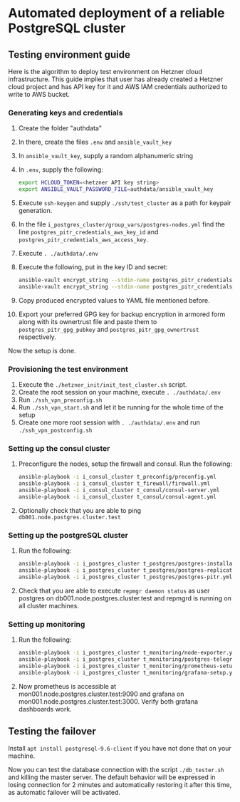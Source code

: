# Automated deployment of a reliable PostgreSQL cluster

## Testing environment guide

Here is the algorithm to deploy test environment on Hetzner cloud infrastructure.
This guide implies that user has already created a Hetzner cloud project and has API key for it and AWS IAM credentials authorized to write to AWS bucket.

### Generating keys and credentials

1. Create the folder "authdata"
1. In there, create the files `.env` and `ansible_vault_key`
1. In `ansible_vault_key`, supply a random alphanumeric string
1. In `.env`, supply the following:

    ```bash
    export HCLOUD_TOKEN=<hetzner API key string>
    export ANSIBLE_VAULT_PASSWORD_FILE=authdata/ansible_vault_key
    ```

1. Execute `ssh-keygen` and supply `./ssh/test_cluster` as a path for keypair generation.
1. In the file `i_postgres_cluster/group_vars/postgres-nodes.yml` find the line `postgres_pitr_credentials_aws_key_id` and `postgres_pitr_credentials_aws_access_key`.
1. Execute `. ./authdata/.env`
1. Execute the following, put in the key ID and secret:

    ```bash
    ansible-vault encrypt_string --stdin-name postgres_pitr_credentials_aws_key_id
    ansible-vault encrypt_string --stdin-name postgres_pitr_credentials_aws_access_key
    ```

1. Copy produced encrypted values to YAML file mentioned before.
1. Export your preferred GPG key for backup encryption in armored form along with its ownertrust file and paste them to `postgres_pitr_gpg_pubkey` and `postgres_pitr_gpg_ownertrust` respectively.

Now the setup is done.

### Provisioning the test environment

1. Execute the `./hetzner_init/init_test_cluster.sh` script.
1. Create the root session on your machine, execute `. ./authdata/.env`
1. Run `./ssh_vpn_preconfig.sh`
1. Run `./ssh_vpn_start.sh` and let it be running for the whole time of the setup
1. Create one more root session with `. ./authdata/.env` and run `./ssh_vpn_postconfig.sh`

### Setting up the consul cluster

1. Preconfigure the nodes, setup the firewall and consul. Run the following:

    ```bash
    ansible-playbook -i i_consul_cluster t_preconfig/preconfig.yml
    ansible-playbook -i i_consul_cluster t_firewall/firewall.yml
    ansible-playbook -i i_consul_cluster t_consul/consul-server.yml
    ansible-playbook -i i_consul_cluster t_consul/consul-agent.yml
    ```

1. Optionally check that you are able to ping `db001.node.postgres.cluster.test`

### Setting up the postgreSQL cluster

1. Run the following:

    ```bash
    ansible-playbook -i i_postgres_cluster t_postgres/postgres-installation.yml
    ansible-playbook -i i_postgres_cluster t_postgres/postgres-replication.yml
    ansible-playbook -i i_postgres_cluster t_postgres/postgres-pitr.yml
    ```

1. Check that you are able to execute `repmgr daemon status` as user postgres on db001.node.postgres.cluster.test and repmgrd is running on all cluster machines.

### Setting up monitoring

1. Run the following:

    ```bash
    ansible-playbook -i i_postgres_cluster t_monitoring/node-exporter.yml
    ansible-playbook -i i_postgres_cluster t_monitoring/postgres-telegraf.yml
    ansible-playbook -i i_postgres_cluster t_monitoring/prometheus-setup.yml
    ansible-playbook -i i_postgres_cluster t_monitoring/grafana-setup.yml
    ```

1. Now prometheus is accessible at mon001.node.postgres.cluster.test:9090 and grafana on mon001.node.postgres.cluster.test:3000. Verify both grafana dashboards work.

## Testing the failover

Install `apt install postgresql-9.6-client` if you have not done that on your machine.

Now you can test the database connection with the script `./db_tester.sh` and killing the master server. The default behavior will be expressed in losing connection for 2 minutes and automatically restoring it after this time, as automatic failover will be activated.

